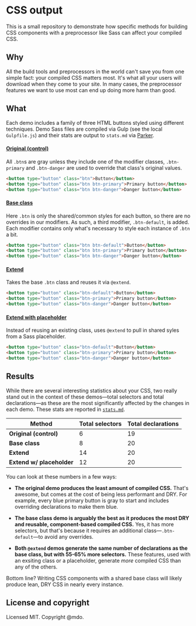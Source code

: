 # CSS output

This is a small repository to demonstrate how specific methods for building CSS components with a preprocessor like Sass can affect your compiled CSS.

## Why

All the build tools and preprocessors in the world can't save you from one simple fact: your compiled CSS matters most. It's what all your users will download when they come to your site. In many cases, the preprocessor features we want to use most can end up doing more harm than good.

## What

Each demo includes a family of three HTML buttons styled using different techniques. Demo Sass files are compiled via Gulp (see the local `Gulpfile.js`) and their stats are output to `stats.md` via [Parker](https://github.com/katiefenn/parker).

#### [Original (control)](01-original/original.scss)

All `.btn`s are gray unless they include one of the modifier classes, `.btn-primary` and `.btn-danger` are used to override that class's original values.

```html
<button type="button" class="btn">Button</button>
<button type="button" class="btn btn-primary">Primary button</button>
<button type="button" class="btn btn-danger">Danger button</button>
```

#### [Base class](02-base/base.scss)

Here `.btn` is only the shared/common styles for each button, so there are no overrides in our modifiers. As such, a third modifier, `.btn-default`, is added. Each modifier contains only what's necessary to style each instance of `.btn` a bit.

```html
<button type="button" class="btn btn-default">Button</button>
<button type="button" class="btn btn-primary">Primary button</button>
<button type="button" class="btn btn-danger">Danger button</button>
```

#### [Extend](03-extend/extend.scss)

Takes the base `.btn` class and reuses it via `@extend`.

```html
<button type="button" class="btn-default">Button</button>
<button type="button" class="btn-primary">Primary button</button>
<button type="button" class="btn-danger">Danger button</button>
```

#### [Extend with placeholder](04-placeholder/placeholder.scss)

Instead of reusing an existing class, uses `@extend` to pull in shared syles from a Sass placeholder.

```html
<button type="button" class="btn-default">Button</button>
<button type="button" class="btn-primary">Primary button</button>
<button type="button" class="btn-danger">Danger button</button>
```

## Results

While there are several interesting statistics about your CSS, two really stand out in the context of these demos—total selectors and total declarations—as these are the most significantly affected by the changes in each demo. These stats are reported in [`stats.md`](stats.md).

| Method | Total selectors | Total declarations |
| --- | --- | --- |
| **Original (control)** | 6 | 19 |
| **Base class** | 8 | 20 |
| **Extend** | 14 | 20 |
| **Extend w/ placeholder** | 12 | 20 |

You can look at these numbers in a few ways:

- **The original demo produces the least amount of compiled CSS.** That's awesome, but comes at the cost of being less performant and DRY. For example, every blue primary button is gray to start and includes overriding declarations to make them blue.

- **The base class demo is arguably the best as it produces the most DRY and reusable, component-based compiled CSS.** Yes, it has more selectors, but that's because it requires an additional class—`.btn-default`—to avoid any overrides.

- **Both `@extend` demos generate the same number of declarations as the base class, but with 55-65% more selectors.** These features, used with an exsiting class or a placeholder, generate *more* compiled CSS than any of the others.

Bottom line? Writing CSS components with a shared base class will likely produce lean, DRY CSS in nearly every instance.

## License and copyright

Licensed MIT. Copyright @mdo.
